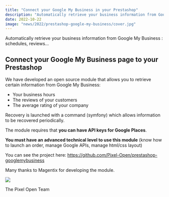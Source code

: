 ```yaml
---
title: "Connect your Google My Business in your Prestashop"
description: "Automatically retrieve your business information from Google My Business : schedules, reviews..."
date: 2022-10-22
image: "news/2022/prestashop-google-my-business/cover.jpg"
---
```

Automatically retrieve your business information from Google My Business : schedules, reviews...

<!-- break -->

## Connect your Google My Business page to your Prestashop

We have developed an open source module that allows you to retrieve certain information from Google My Business:

- Your business hours
- The reviews of your customers
- The average rating of your company

Recovery is launched with a command (symfony) which allows information to be recovered periodically.

The module requires that **you can have API keys for Google Places**.

**You must have an advanced technical level to use this module** (know how to launch an order, manage Google APIs, manage html/css layout)

You can see the project here: https://github.com/Pixel-Open/prestashop-googlemybusiness

Many thanks to Magentix for developing the module.

![](/news/2022/prestashop-google-my-business/screenshot.png)

The Pixel Open Team

